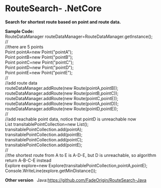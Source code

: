 # RouteSearch- .NetCore
**Search for shortest route based on point and route data.**

**Sample Code:**  
RouteDataManager routeDataManager=RouteDataManager.getInstance();  
//  
//there are 5 points  
Point pointA=new Point("pointA");  
Point pointB=new Point("pointB");  
Point pointC=new Point("pointC");  
Point pointD=new Point("pointD");  
Point pointE=new Point("pointE");  
//  
//add route data  
routeDataManager.addRoute(new Route(pointA,pointB));  
routeDataManager.addRoute(new Route(pointB,pointC));  
routeDataManager.addRoute(new Route(pointC,pointE));  
routeDataManager.addRoute(new Route(pointA,pointD));  
routeDataManager.addRoute(new Route(pointD,pointE));  
//  
//add reachable point data, notice that pointD is unreachable now  
List<Point> transitablePointCollection=new List<Point>();  
transitablePointCollection.add(pointA);  
transitablePointCollection.add(pointB);  
transitablePointCollection.add(pointC);  
transitablePointCollection.add(pointE);  
//  
//the shortest route from A to E is A-D-E, but D is unreachable, so algorithm return A-B-C-E instead  
Explore explore=new Explore(transitablePointCollection,pointA,pointE);  
Console.WriteLine(explore.getMinDistance());  

**Other version**  
Java:https://github.com/FadeOrigin/RouteSearch-Java
